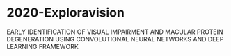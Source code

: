 # 2020-Exploravision
EARLY IDENTIFICATION OF VISUAL IMPAIRMENT AND MACULAR PROTEIN DEGENERATION USING CONVOLUTIONAL NEURAL NETWORKS AND DEEP LEARNING FRAMEWORK
